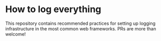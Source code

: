 # How to log everything
This repository contains recommended practices for setting up logging infrastructure in the most common web frameworks.
PRs are more than welcome!
